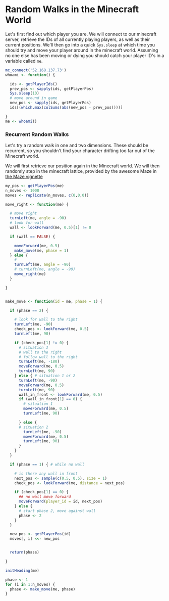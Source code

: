 # Random Walks in the Minecraft World

Let's first find out which player you are. We will connect to our minecraft server, retrieve the IDs of all currently playing players, as well as their current positions. We'll then go into a quick `Sys.sleep` at which time you should try and move your player around in the minecraft world. Assuming no one else has been moving or dying you should catch your player ID's in a variable called `me`.


```r
mc_connect('52.168.137.73')
whoami <- function() {

  ids <- getPlayerIds()
  prev_pos <- sapply(ids, getPlayerPos)
  Sys.sleep(10)
  # move around in game
  new_pos <- sapply(ids, getPlayerPos)
  ids[(which.max(colSums(abs(new_pos - prev_pos))))]

}
me <- whoami()
```

### Recurrent Random Walks

Let's try a random walk in one and two dimensions. These should be recurrent, so you shouldn't find your character drifting too far out of the Minecraft world.

We will first retrieve our position again in the Minecraft world. We will then randomly step in the minecraft lattice, provided by the awesome Maze in [the Maze vignette](https://github.com/ropenscilabs/miner/blob/master/extra_vignettes/maze.md)


```r
my_pos <- getPlayerPos(me)
n_moves <- 1000
moves <- replicate(n_moves, c(0,0,0))

move_right <- function(me) {

  # move right
  turnLeft(me, angle = -90)
  # look for wall
  wall <- lookForward(me, 0.5)[1] != 0

  if (wall == FALSE) {

    moveForward(me, 0.5)
    make_move(me, phase = 1)
  } else {
    #
    turnLeft(me, angle = -90)
    # turnLeft(me, angle = -90)
    move_right(me)
  }

}


make_move <- function(id = me, phase = 1) {

  if (phase == 2) {

    # look for wall to the right
    turnLeft(me, -90)
    check_pos <- lookForward(me, 0.5)
    turnLeft(me, 90)

    if (check_pos[1] != 0) {
      # situation 3
      # wall to the right
      # follow wall to the right
      turnLeft(me, -180)
      moveForward(me, 0.5)
      turnLeft(me, 90)
    } else { # situation 1 or 2
      turnLeft(me, -90)
      moveForward(me, 0.5)
      turnLeft(me, 90)
      wall_in_front <- lookForward(me, 0.5)
      if (wall_in_front[1] == 0) {
        # situation 1
        moveForward(me, 0.5)
        turnLeft(me, 90)

      } else {
      # situation 2
        turnLeft(me, -90)
        moveForward(me, 0.5)
        turnLeft(me, 90)
      }
    }
  }

  if (phase == 1) { # while no wall

    # is there any wall in front
    next_pos <- sample(c(0.5, 0.5), size = 1)
    check_pos <- lookForward(me, distance = next_pos)

    if (check_pos[1] == 0) {
      ## no wall move forward
      moveForward(player_id = id, next_pos)
    } else {
      # start phase 2, move against wall
      phase <- 2
    }
  }

  new_pos <- getPlayerPos(id)
  moves[, i] <<- new_pos


  return(phase)

}

initHeading(me)

phase <- 1
for (i in 1:n_moves) {
  phase <- make_move(me, phase)
}
```
